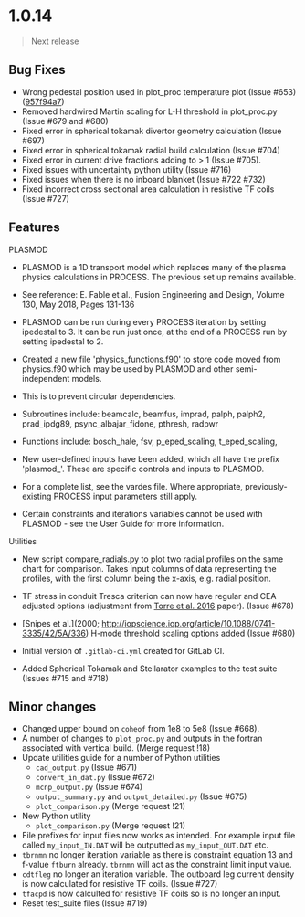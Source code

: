 # 1.0.14

> Next release

## Bug Fixes

- Wrong pedestal position used in plot_proc temperature plot (Issue #653) ([957f94a7](https://git.ccfe.ac.uk/process/process/commit/957f94a723b026f67544fa46548bc8a1be062d35))
- Removed hardwired Martin scaling for L-H threshold in plot_proc.py (Issue #679 and #680)
- Fixed error in spherical tokamak divertor geometry calculation (Issue #697)
- Fixed error in spherical tokamak radial build calculation (Issue #704)
- Fixed error in current drive fractions adding to > 1 (Issue #705).
- Fixed issues with uncertainty python utility (Issue #716)
- Fixed issues when there is no inboard blanket (Issue #722 #732)
- Fixed incorrect cross sectional area calculation in resistive TF coils (Issue #727)

## Features

PLASMOD
 - PLASMOD is a 1D transport model which replaces many of the plasma physics calculations in PROCESS. The previous set up remains available.
 - See reference: E. Fable et al., Fusion Engineering and Design, Volume 130, May 2018, Pages 131-136
 - PLASMOD can be run during every PROCESS iteration by setting ipedestal to 3. It can be run just once, at the end of a PROCESS run by setting ipedestal to 2.

 - Created a new file 'physics_functions.f90' to store code moved from physics.f90 which may be used by PLASMOD and other semi-independent models.
 - This is to prevent circular dependencies.
 - Subroutines include: beamcalc, beamfus, imprad, palph, palph2, prad_ipdg89, psync_albajar_fidone, pthresh, radpwr
 - Functions include: bosch_hale, fsv, p_eped_scaling, t_eped_scaling,

 - New user-defined inputs have been added, which all have the prefix 'plasmod_'. These are specific controls and inputs to PLASMOD.
 - For a complete list, see the vardes file. Where appropriate, previously-existing PROCESS input parameters still apply.
 - Certain constraints and iterations variables cannot be used with PLASMOD - see the User Guide for more information.

Utilities
 - New script compare_radials.py to plot two radial profiles on the same chart for comparison. Takes input columns of data representing the profiles, with the first column being the x-axis, e.g. radial position.

- TF stress in conduit Tresca criterion can now have regular and CEA adjusted options 
  (adjustment from [Torre et al. 2016](https://ieeexplore.ieee.org/stamp/stamp.jsp?arnumber=7390035) 
  paper). (Issue #678)
- [Snipes et al.](2000; http://iopscience.iop.org/article/10.1088/0741-3335/42/5A/336) H-mode threshold scaling options added (Issue #680)
- Initial version of `.gitlab-ci.yml` created for GitLab CI.
- Added Spherical Tokamak and Stellarator examples to the test suite (Issues #715 and #718)


## Minor changes

- Changed upper bound on `coheof` from 1e8 to 5e8 (Issue #668).
- A number of changes to `plot_proc.py` and outputs in the fortran associated 
  with vertical build. (Merge request !18)
- Update utilities guide for a number of Python utilities
    - `cad_output.py` (Issue #671)
    - `convert_in_dat.py` (Issue #672)
    - `mcnp_output.py` (Issue #674)
    - `output_summary.py` and `output_detailed.py` (Issue #675)
    - `plot_comparison.py` (Merge request !21)
- New Python utility
    - `plot_comparison.py` (Merge request !21)
- File prefixes for input files now works as intended. For example input file called `my_input_IN.DAT`
  will be outputted as `my_input_OUT.DAT` etc.
- `tbrnmn` no longer iteration variable as there is constraint equation 13 and f-value `ftburn` already. `tbrnmn` will act as the constraint limit input value.
- `cdtfleg` no longer an iteration variable.  The outboard leg current density is now calculated for resistive TF coils. (Issue #727)
- `tfacpd` is now calculted for resistive TF coils so is no longer an input.
- Reset test_suite files (Issue #719)
